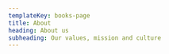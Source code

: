 ```yaml
---
templateKey: books-page
title: About
heading: About us
subheading: Our values, mission and culture
---
```

